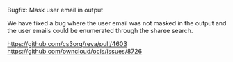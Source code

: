 Bugfix: Mask user email in output

We have fixed a bug where the user email was not masked in the output and the user emails could be enumerated through
the sharee search.

https://github.com/cs3org/reva/pull/4603
https://github.com/owncloud/ocis/issues/8726